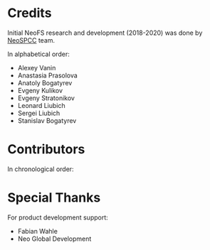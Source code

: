 # Credits

Initial NeoFS research and development (2018-2020) was done by
[NeoSPCC](https://nspcc.ru) team.

In alphabetical order:

- Alexey Vanin
- Anastasia Prasolova
- Anatoly Bogatyrev
- Evgeny Kulikov 
- Evgeny Stratonikov
- Leonard Liubich
- Sergei Liubich
- Stanislav Bogatyrev

# Contributors

In chronological order:

# Special Thanks

For product development support:

- Fabian Wahle
- Neo Global Development

